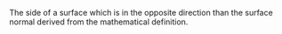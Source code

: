 The side of a surface which is in the opposite direction than the surface normal derived from the mathematical definition.